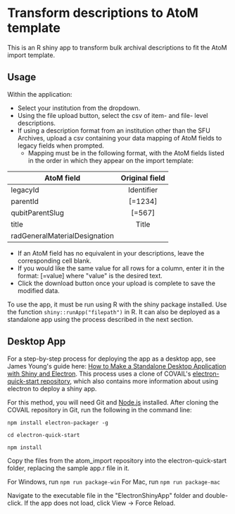# Transform descriptions to AtoM template

This is an R shiny app to transform bulk archival descriptions to fit the AtoM import template.

## Usage

Within the application:
* Select your institution from the dropdown.
* Using the file upload button, select the csv of item- and file- level descriptions.
* If using a description format from an institution other than the SFU Archives, upload a csv containing your data mapping of AtoM fields to legacy fields when prompted.
  * Mapping must be in the following format, with the AtoM fields listed in the order in which they appear on the import template:

| AtoM field                    | Original field| 
| ----------------------------- |:-------------:| 
| legacyId                      | Identifier    | 
| parentId                      | [=1234]       | 
| qubitParentSlug               | [=567]        | 
| title                         | Title         | 
| radGeneralMaterialDesignation |               | 

  * If an AtoM field has no equivalent in your descriptions, leave the corresponding cell blank. 
  * If you would like the same value for all rows for a column, enter it in the format: [=value] where "value" is the desired text.
* Click the download button once your upload is complete to save the modified data.

To use the app, it must be run using R with the shiny package installed. Use the function `shiny::runApp("filepath")` in R. It can also be deployed as a standalone app using the process described in the next section.


## Desktop App

For a step-by-step process for deploying the app as a desktop app, see James Young's guide here: [How to Make a Standalone Desktop Application with Shiny and Electron](https://foretodata.com/how-to-make-a-standalone-desktop-application-with-shiny-and-electron-on-windows/). This process uses a clone of COVAIL's [electron-quick-start repository](https://github.com/COVAIL/electron-quick-start), which also contains more information about using electron to deploy a shiny app.

For this method, you will need Git and [Node.js](https://nodejs.org/en/download/) installed. After cloning the COVAIL repository in Git, run the following in the command line:

```
npm install electron-packager -g

cd electron-quick-start

npm install
```

Copy the files from the atom_import repository into the electron-quick-start folder, replacing the sample app.r file in it. 

For Windows, run `npm run package-win`
For Mac, run `npm run package-mac`

Navigate to the executable file in the "ElectronShinyApp" folder and double-click. If the app does not load, click View -> Force Reload.